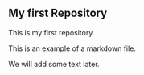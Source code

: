 ## My first Repository

This is my first repository.

This is an example of a markdown file.

We will add some text later.

